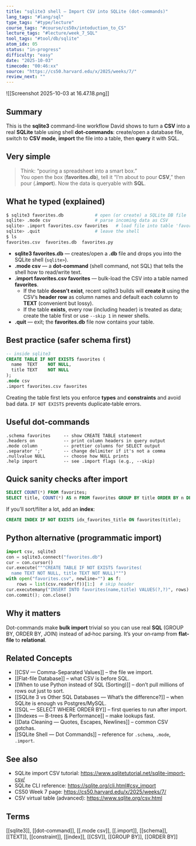 ```yaml
---
title: "sqlite3 shell — Import CSV into SQLite (dot-commands)"  
lang_tags: "#lang/sql"
type_tags: "#type/lecture"
course_tags: "#course/cs50x/intoduction_to_CS"
lecture_tags: "#lecture/week_7_SQL"
tool_tags: "#tool/db/sqlite"
atom_idx: 05
status: "in-progress"
difficulty: "easy"
date: "2025-10-03"
timecode: "00:46:xx"
source: "https://cs50.harvard.edu/x/2025/weeks/7/"
review_next: ""
---
```


![[Screenshot 2025-10-03 at 16.47.18.png]]

## Summary
This is the **sqlite3** command-line workflow David shows to turn a **CSV** into a real **SQLite** table using shell **dot-commands**: create/open a database file, switch to **CSV mode**, **import** the file into a table, then **query** it with SQL.

## Very simple
> Think: “pouring a spreadsheet into a smart box.”  
You open the box (**favorites.db**), tell it “I’m about to pour **CSV**,” then pour (**.import**). Now the data is queryable with **SQL**.

## What he typed (explained)
```bash
$ sqlite3 favorites.db            # open (or create) a SQLite DB file
sqlite> .mode csv                 # parse incoming data as CSV
sqlite> .import favorites.csv favorites   # load file into table 'favorites'
sqlite> .quit                     # leave the shell
$ ls
favorites.csv  favorites.db  favorites.py
```
- **sqlite3 favorites.db** — creates/open a **.db** file and drops you into the SQLite shell (`sqlite>`).  
- **.mode csv** — a **dot-command** (shell command, not SQL) that tells the shell how to read/write text.  
- **.import favorites.csv favorites** — bulk-load the CSV into a table named **favorites**.  
  - If the table **doesn’t exist**, recent sqlite3 builds will **create it** using the CSV’s **header row** as column names and default each column to **TEXT** (convenient but lossy).  
  - If the table **exists**, every row (including header) is treated as data; create the table first or use `--skip 1` in newer shells.
- **.quit** — exit; the **favorites.db** file now contains your table.

## Best practice (safer schema first)
```sql
-- inside sqlite3
CREATE TABLE IF NOT EXISTS favorites (
  name  TEXT    NOT NULL,
  title TEXT    NOT NULL
);
.mode csv
.import favorites.csv favorites
```
Creating the table first lets you enforce **types** and **constraints** and avoid bad data. `IF NOT EXISTS` prevents duplicate‑table errors.

## Useful dot-commands
```
.schema favorites     -- show CREATE TABLE statement
.headers on           -- print column headers in query output
.mode column          -- prettier columns for SELECT output
.separator ';'        -- change delimiter if it's not a comma
.nullvalue NULL       -- choose how NULL prints
.help import          -- see .import flags (e.g., --skip)
```

## Quick sanity checks after import
```sql
SELECT COUNT(*) FROM favorites;
SELECT title, COUNT(*) AS n FROM favorites GROUP BY title ORDER BY n DESC LIMIT 10;
```
If you’ll sort/filter a lot, add an **index**:
```sql
CREATE INDEX IF NOT EXISTS idx_favorites_title ON favorites(title);
```

## Python alternative (programmatic import)
```python
import csv, sqlite3
con = sqlite3.connect("favorites.db")
cur = con.cursor()
cur.execute("""CREATE TABLE IF NOT EXISTS favorites(
  name TEXT NOT NULL, title TEXT NOT NULL)""")
with open("favorites.csv", newline="") as f:
    rows = list(csv.reader(f))[1:]  # skip header
cur.executemany("INSERT INTO favorites(name,title) VALUES(?,?)", rows)
con.commit(); con.close()
```

## Why it matters
Dot-commands make **bulk import** trivial so you can use real **SQL** (GROUP BY, ORDER BY, JOIN) instead of ad‑hoc parsing. It’s your on‑ramp from **flat-file** to **relational**.

## Related Concepts
- [[CSV — Comma-Separated Values]] – the file we import.  
- [[Flat-file Database]] – what CSV is before SQL.  
- [[When to use Python instead of SQL (Sorting)]] – don’t pull millions of rows out just to sort.  
- [[SQLite 3 vs Other SQL Databases — What’s the difference?]] – when SQLite is enough vs Postgres/MySQL.  
- [[SQL — SELECT WHERE ORDER BY]] – first queries to run after import.  
- [[Indexes — B-trees & Performance]] – make lookups fast.  
- [[Data Cleaning — Quotes, Escapes, Newlines]] – common CSV gotchas.  
- [[SQLite Shell — Dot Commands]] – reference for `.schema`, `.mode`, `.import`.

## See also
- SQLite import CSV tutorial: https://www.sqlitetutorial.net/sqlite-import-csv/  
- SQLite CLI reference: https://sqlite.org/cli.html#csv_import  
- CS50 Week 7 page: https://cs50.harvard.edu/x/2025/weeks/7/  
- CSV virtual table (advanced): https://www.sqlite.org/csv.html

## Terms
[[sqlite3]], [[dot-command]], [[.mode csv]], [[.import]], [[schema]], [[TEXT]], [[constraint]], [[index]], [[CSV]], [[GROUP BY]], [[ORDER BY]]
